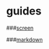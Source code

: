 # guides

###[screen](https://linuxize.com/post/how-to-use-linux-screen/)

###[markdown](https://github.com/adam-p/markdown-here/wiki/Markdown-Cheatsheet)